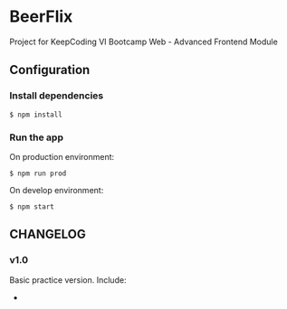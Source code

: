 # BeerFlix

Project for KeepCoding VI Bootcamp Web - Advanced Frontend Module

## Configuration

### Install dependencies

```shell
$ npm install
```

### Run the app

On production environment:
```shell
$ npm run prod
```

On develop environment:
```shell
$ npm start
```

## CHANGELOG

### v1.0

Basic practice version. Include:

*
